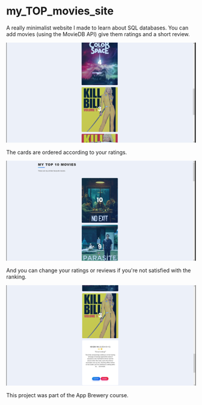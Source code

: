 # my_TOP_movies_site
 
A really minimalist website I made to learn about SQL databases.
You can add movies (using the MovieDB API) give them ratings and a short review.

![Alt text](img-1.png)

The cards are ordered according to your ratings.

![Alt text](img-2.png)

And you can change your ratings or reviews if you're not satisfied with the ranking.

![Alit text](img-3.png)

This project was part of the App Brewery course.